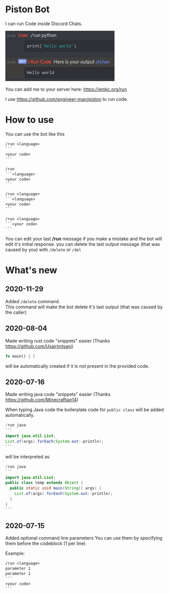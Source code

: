 # Piston Bot

I can run Code inside Discord Chats.

![helloworld picture](helloworld.png)

You can add me to your server here: https://emkc.org/run 

I use https://github.com/engineer-man/piston to run code.

# How to use
You can use the bot like this 
````
/run <language>
```
<your code>
```
````

````
/run 
```<language>
<your code>
```
````

````
/run <language>
```<language>
<your code>
```
````

````
/run <language>
```<your code>
```
````

You can edit your last **/run** message if you make a mistake and the bot will edit it's initial response.
you can delete the last output message (that was caused by you) with `/delete` or `/del`

# What's new

## 2020-11-29
Added `/delete` command.  
This command will make the bot delete it's last output (that was caused by the caller)

## 2020-08-04
Made writing rust code "snippets" easier (Thanks https://github.com/UsairimIsani)
```rust
fn main() { }
```
will be automatically created if it is not present in the provided code.

## 2020-07-16
Made writing java code "snippets" easier (Thanks https://github.com/Minecraftian14)

When typing Java code the boilerplate code for `public class` will be added automatically.
````java
/run java
```
import java.util.List;
List.of(args).forEach(System.out::println);
```
````
will be interpreted as
````java
/run java
```
import java.util.List;
public class temp extends Object {
  public static void main(String[] args) {
    List.of(args).forEach(System.out::println);
  }
}
```
````


## 2020-07-15
Added optional command line parameters
You can use them by specifying them before the codeblock (1 per line)  

Example:
````
/run <language>
parameter 1
parameter 2
```
<your code>
```
````
